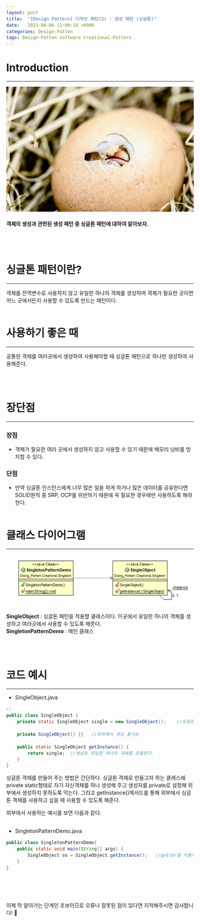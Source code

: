 ```yaml
---
layout: post
title:  "[Design Pattern] 디자인 패턴(2) - 생성 패턴 (싱글톤)"
date:   2021-08-06 11:00:18 +0900
categories: Design-Patten
tags: Design-Patten software Creational-Pattern
---
```

# Introduction
<hr>

![패턴](/img/design/creational/Creational.jpg)
>
#### 객체의 생성과 관련된 생성 패턴 중 싱글톤 패턴에 대하여 알아보자.

<br>
<br>

# 싱글톤 패턴이란?
<hr>
객체를 전역변수로 사용하지 않고 유일한 하나의 객체를 생성하여 객체가 필요한 곳이면 어느 곳에서든지 사용할 수 있도록 만드는 패턴이다.

<br>
<br>

# 사용하기 좋은 때
<hr>

공통된 객체를 여러곳에서 생성하여 사용해야할 때 싱글톤 패턴으로 하나만 생성하여 사용해준다.


<br>
<br>

# 장단점
<hr>

### 장점
- 객체가 필요한 여러 곳에서 생성하지 않고 사용할 수 있기 때문에 메모리 낭비를 방지할 수 있다.

### 단점
- 만약 싱글톤 인스턴스에게 너무 많은 일을 하게 하거나 많은 데이터를 공유한다면 SOLID원칙 중 SRP, OCP를 위반하기 때문에 꼭 필요한 경우에만 사용하도록 해야한다.
<br><br>

# 클래스 다이어그램
<hr>

![Class Diagram](/img/design/creational/singleton-diagram.png)

**SingleObject** : 싱글톤 패턴을 적용할 클래스이다. 이곳에서 유일한 하나의 객체를 생성하고 여러곳에서 사용할 수 있도록 해준다.<br>
**SingletonPatternDemo** : 메인 클래스

<br><br>

# 코드 예시
<hr>

- SingleObject.java

```java
//
public class SingleObject {
	private static SingleObject single = new SingleObject();	//유일한 하나의 객체 생성

	private SingleObject() {}	//외부에서 생성 불가능

	public static SingleObject getInstance() {
		return single;	//생성된 유일한 하나의 객체를 호출한다.
	}
}
```
싱글톤 객체를 만들어 주는 방법은 간단하다. 싱글톤 객체로 만들고자 하는 클래스에 private static형태로 자기 자신객체를 하나 생성해 주고 생성자를 private로 설정해 외부에서 생성하지 못하도록 막는다. 그리고 getInstance()메서드를 통해 외부에서 싱글톤 객체를 사용하고 싶을 때 사용할 수 있도록 해준다.

외부에서 사용하는 예시를 보면 다음과 같다.
<br><br>

- SingletonPatternDemo.java

```java
public class SingletonPatternDemo{
	public static void main(String[] args) {
		SingleObject so = SingleObject.getInstance();	//getter를 이용하여 객체 호출
	}
}
```





<br>
<br>
<br>
<br>
이제 막 알아가는 단계인 초보이므로 오류나 잘못된 점이 있다면 지적해주시면 감사합니다! 🥰
